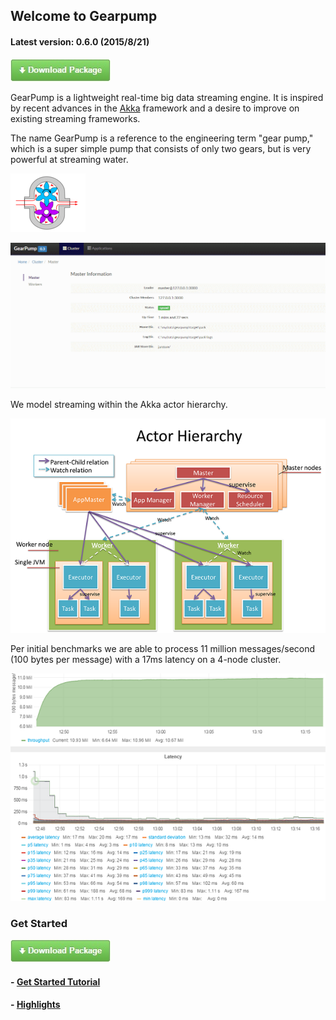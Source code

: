 ## Welcome to Gearpump 


#### Latest version: 0.6.0 (2015/8/21)
[![](img/download.jpg)](downloads/)

GearPump is a lightweight real-time big data streaming engine. It is inspired by recent advances in the [Akka](https://github.com/akka/akka) framework and a desire to improve on existing streaming frameworks.

The	name	GearPump	is	a	reference to	the	engineering term "gear	pump,"	which	is	a	super simple
pump	that	consists of	only	two	gears,	but	is	very	powerful at	streaming water.

![](img/logo2.png)


![](img/dashboard.gif)


We model streaming within the Akka actor hierarchy.

![](img/actor_hierarchy.png)

Per initial benchmarks we are able to process 11 million messages/second (100 bytes per message) with a 17ms latency on a 4-node cluster.

![](img/dashboard.png)

### Get Started
[![](img/download.jpg)](downloads/)
#### - [Get Started Tutorial](0.6/getstarted.md)
#### - [Highlights](0.6/introduction.md)